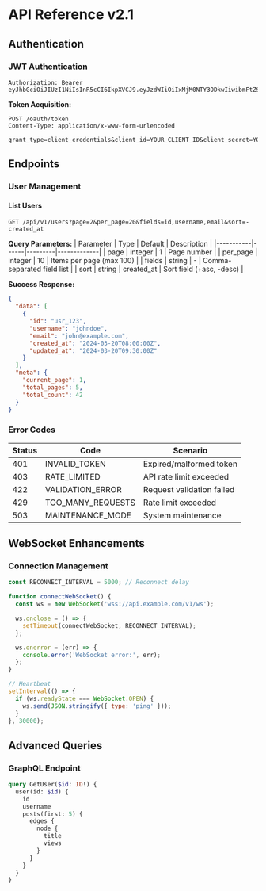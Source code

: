 # API Reference v2.1

## Authentication

### JWT Authentication
```http
Authorization: Bearer eyJhbGciOiJIUzI1NiIsInR5cCI6IkpXVCJ9.eyJzdWIiOiIxMjM0NTY3ODkwIiwibmFtZSI6IkpvaG4gRG9lIiwiaWF0IjoxNTE2MjM5MDIyfQ.SflKxwRJSMeKKF2QT4fwpMeJf36POk6yJV_adQssw5c
```

**Token Acquisition:**
```http
POST /oauth/token
Content-Type: application/x-www-form-urlencoded

grant_type=client_credentials&client_id=YOUR_CLIENT_ID&client_secret=YOUR_CLIENT_SECRET
```

## Endpoints

### User Management

#### List Users
```http
GET /api/v1/users?page=2&per_page=20&fields=id,username,email&sort=-created_at
```

**Query Parameters:**
| Parameter | Type | Default | Description |
|-----------|------|---------|-------------|
| page | integer | 1 | Page number |
| per_page | integer | 10 | Items per page (max 100) |
| fields | string | - | Comma-separated field list |
| sort | string | created_at | Sort field (+asc, -desc) |

**Success Response:**
```json
{
  "data": [
    {
      "id": "usr_123",
      "username": "johndoe",
      "email": "john@example.com",
      "created_at": "2024-03-20T08:00:00Z",
      "updated_at": "2024-03-20T09:30:00Z"
    }
  ],
  "meta": {
    "current_page": 1,
    "total_pages": 5,
    "total_count": 42
  }
}
```

### Error Codes
| Status | Code | Scenario |
|--------|------|-----------|
| 401 | INVALID_TOKEN | Expired/malformed token |
| 403 | RATE_LIMITED | API rate limit exceeded |
| 422 | VALIDATION_ERROR | Request validation failed |
| 429 | TOO_MANY_REQUESTS | Rate limit exceeded |
| 503 | MAINTENANCE_MODE | System maintenance |

## WebSocket Enhancements

### Connection Management
```javascript
const RECONNECT_INTERVAL = 5000; // Reconnect delay

function connectWebSocket() {
  const ws = new WebSocket('wss://api.example.com/v1/ws');

  ws.onclose = () => {
    setTimeout(connectWebSocket, RECONNECT_INTERVAL);
  };

  ws.onerror = (err) => {
    console.error('WebSocket error:', err);
  };
}

// Heartbeat
setInterval(() => {
  if (ws.readyState === WebSocket.OPEN) {
    ws.send(JSON.stringify({ type: 'ping' }));
  }
}, 30000);
```

## Advanced Queries

### GraphQL Endpoint
```graphql
query GetUser($id: ID!) {
  user(id: $id) {
    id
    username
    posts(first: 5) {
      edges {
        node {
          title
          views
        }
      }
    }
  }
}
```
